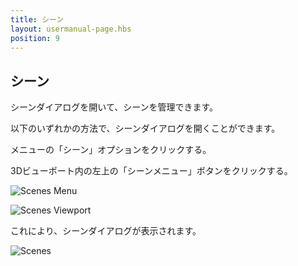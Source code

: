 ```yaml
---
title: シーン
layout: usermanual-page.hbs
position: 9
---
```


## シーン

シーンダイアログを開いて、シーンを管理できます。

以下のいずれかの方法で、シーンダイアログを開くことができます。

メニューの「シーン」オプションをクリックする。

3Dビューポート内の左上の「シーンメニュー」ボタンをクリックする。

![Scenes Menu][1]

![Scenes Viewport][2]

これにより、シーンダイアログが表示されます。

![Scenes][3]

[1]: /images/user-manual/editor/scenes-menu.jpg
[2]: /images/user-manual/editor/scenes-viewport.jpg
[3]: /images/user-manual/editor/scenes.jpg
